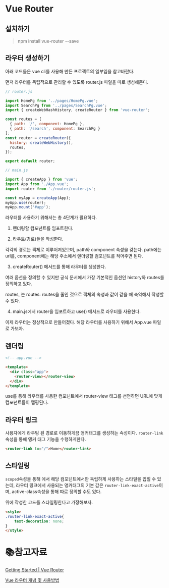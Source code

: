 # Vue Router

## 설치하기

> npm install vue-router --save

## 라우터 생성하기

아래 코드들은 vue cli를 사용해 만든 프로젝트의 일부임을 참고바란다.

먼저 라우터를 독립적으로 관리할 수 있도록 router.js 파일을 따로 생성해준다.

```javascript
// router.js

import HomePg from '../pages/HomePg.vue';
import SearchPg from '../pages/SearchPg.vue';
import { createWebHashHistory, createRouter } from 'vue-router';

const routes = [
  { path: '/', component: HomePg },
  { path: '/search', component: SearchPg }
];
const router = createRouter({
  history: createWebHistory(),
  routes,
});

export default router;
```

```javascript
// main.js

import { createApp } from 'vue';
import App from './App.vue';
import router from './router/router.js';

const myApp = createApp(App);
myApp.use(router);
myApp.mount('#app');


```

라우터를 사용하기 위해서는 총 4단계가 필요하다.

1. 렌더링할 컴포넌트를 임포트한다.

2. 라우트(경로)들을 작성한다.

각각의 경로는 객체로 이루어져있으며, path와 component 속성을 갖는다. path에는 url를, component에는 해당 주소에서 렌더링할 컴포넌트를 적어주면 된다.

3. createRouter() 메서드를 통해 라우터를 생성한다.

여러 옵션을 정의할 수 있지만 공식 문서에서 가장 기본적인 옵션인 history와 routes를 정의하고 있다. 

routes, 는 routes: routes을 줄인 것으로 객체의 속성과 값이 같을 때 축약해서 작성할 수 있다. 

4. main.js에서 router을 임포트하고 use() 메서드로 라우터를 사용한다.

이제 라우터는 정상적으로 만들어졌다. 해당 라우터를 사용하기 위해서 App.vue 파일로 가보자.

## 렌더링

```html
<!-- app.vue -->

<template>
  <div class="app">
    <router-view></router-view>
  </div>
</template>
```

use를 통해 라우터를 사용한 컴포넌트에서 router-view 태그를 선언하면 URL에 맞게 컴포넌트들이 맵핑된다.

## 라우터 링크

사용자에게 라우팅 된 경로로 이동하게끔 앵커태그를 생성하는 속성이다. `router-link`속성을 통해 앵커 태그 기능을 수행하게한다.

```html
<router-link to="/">Home</router-link>
```

## 스타일링

`scoped`속성을 통해 에서 해당 컴포넌트에서만 독립하게 사용하는 스타일을 입힐 수 있는데, 라우터 링크에서 사용되는 앵커태그의 기본 값은 `router-link-exact-active`이며, active-class속성을 통해 따로 정의할 수도 있다.

위에 작성한 코드를 스타일링한다고 가정해보자.

```html
<style>
.router-link-exact-active{
    text-decoration: none;
}    
</style>
```



# :books:참고자료

[Getting Started | Vue Router](https://router.vuejs.org/guide/)

[Vue 라우터 개념 및 사용방법](https://jinyisland.kr/post/vue-router/)
